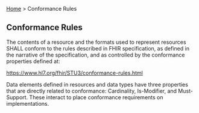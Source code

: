 <p id="breadcrumb">

[Home](https://simplifier.net/guide/OntarioLaboratoriesInformationSystemProviderQuery/Home) > Conformance Rules

</p>

## Conformance Rules

The contents of a resource and the formats used to represent resources SHALL conform to the rules described in FHIR specification, as defined in the narrative of the specification, and as controlled by the conformance properties defined at: 

https://www.hl7.org/fhir/STU3/conformance-rules.html 

Data elements defined in resources and data types have three properties that are directly related to conformance: Cardinality, Is-Modifier, and Must-Support. These interact to place conformance requirements on implementations. 